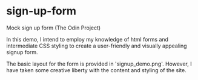 # sign-up-form
Mock sign up form (The Odin Project)

In this demo, I intend to employ my knowledge of html forms and intermediate CSS
styling to create a user-friendly and visually appealing signup form. 

The basic layout for the form is provided in 'signup_demo.png'. However,
I have taken some creative liberty with the content and styling of the site.
